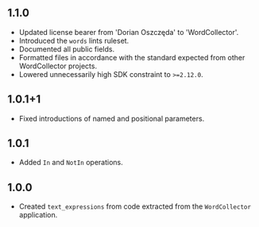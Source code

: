 
## 1.1.0

  - Updated license bearer from 'Dorian Oszczęda' to 'WordCollector'.
  - Introduced the `words` lints ruleset.
  - Documented all public fields.
  - Formatted files in accordance with the standard expected from other WordCollector projects.
  - Lowered unnecessarily high SDK constraint to `>=2.12.0`.

## 1.0.1+1

  - Fixed introductions of named and positional parameters.

## 1.0.1

  - Added `In` and `NotIn` operations.

## 1.0.0

  - Created `text_expressions` from code extracted from the `WordCollector` application.
